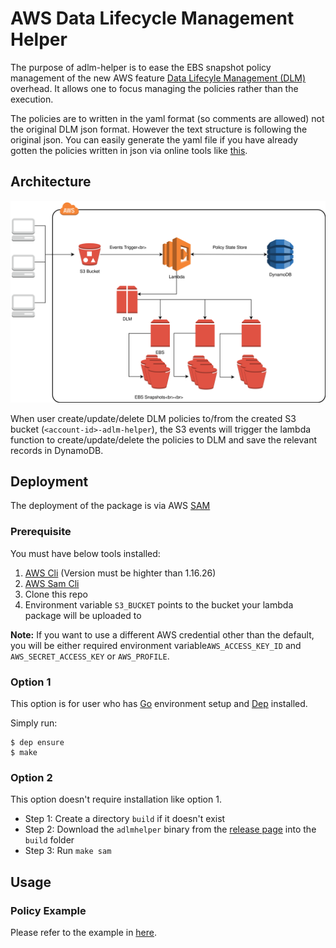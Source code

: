 # AWS Data Lifecycle Management Helper
The purpose of adlm-helper is to ease the EBS snapshot policy management of the new AWS feature [Data Lifecyle Management (DLM)](https://aws.amazon.com/about-aws/whats-new/2018/07/introducing-amazon-data-lifecycle-manager-for-ebs-snapshots/) overhead. It allows one to focus managing the policies rather than the execution. 

The policies are to written in the yaml format (so comments are allowed) not the original DLM json format. However the text structure is following the original json. You can easily generate the yaml file if you have already gotten the policies written in json via online tools like [this](https://www.json2yaml.com/).

## Architecture
![Diagram](docs/adlm-helper.svg)

When user create/update/delete DLM policies to/from the created S3 bucket (`<account-id>-adlm-helper`), the S3 events will trigger the lambda function to create/update/delete the policies to DLM and save the relevant records in DynamoDB. 


## Deployment
The deployment of the package is via AWS [SAM](https://docs.aws.amazon.com/serverlessrepo/latest/devguide/using-aws-sam.html)

### Prerequisite
You must have below tools installed:

1. [AWS Cli](https://docs.aws.amazon.com/cli/latest/userguide/installing.html) (Version must be highter than 1.16.26)
2. [AWS Sam Cli](https://docs.aws.amazon.com/lambda/latest/dg/sam-cli-requirements.html)
3. Clone this repo
4. Environment variable `S3_BUCKET` points to the bucket your lambda package will be uploaded to


<b>Note:</b> If you want to use a different AWS credential other than the default, you will be either required environment variable`AWS_ACCESS_KEY_ID` and `AWS_SECRET_ACCESS_KEY` or `AWS_PROFILE`.

### Option 1
This option is for user who has [Go](https://golang.org/doc/install) environment setup and [Dep](https://github.com/golang/dep) installed.

Simply run:

    $ dep ensure
    $ make

### Option 2
This option doesn't require installation like option 1. 

- Step 1: Create a directory `build` if it doesn't exist
- Step 2: Download the `adlmhelper` binary from the [release page](https://github.com/liangrog/adlm-helper/releases) into the `build` folder
- Step 3: Run `make sam`

## Usage

### Policy Example
Please refer to the example in [here](examples/example.yaml).
